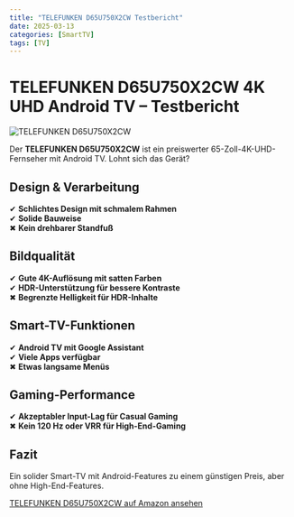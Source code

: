 ```yaml
---
title: "TELEFUNKEN D65U750X2CW Testbericht"
date: 2025-03-13
categories: [SmartTV]
tags: [TV]     
---
```


# TELEFUNKEN D65U750X2CW 4K UHD Android TV – Testbericht

![TELEFUNKEN D65U750X2CW](https://via.placeholder.com/800x450.png?text=TELEFUNKEN+D65U750X2CW)

Der **TELEFUNKEN D65U750X2CW** ist ein preiswerter 65-Zoll-4K-UHD-Fernseher mit Android TV. Lohnt sich das Gerät?

## Design & Verarbeitung

✔ **Schlichtes Design mit schmalem Rahmen**  
✔ **Solide Bauweise**  
✖ **Kein drehbarer Standfuß**  

## Bildqualität

✔ **Gute 4K-Auflösung mit satten Farben**  
✔ **HDR-Unterstützung für bessere Kontraste**  
✖ **Begrenzte Helligkeit für HDR-Inhalte**  

## Smart-TV-Funktionen

✔ **Android TV mit Google Assistant**  
✔ **Viele Apps verfügbar**  
✖ **Etwas langsame Menüs**  

## Gaming-Performance

✔ **Akzeptabler Input-Lag für Casual Gaming**  
✖ **Kein 120 Hz oder VRR für High-End-Gaming**  

## Fazit

Ein solider Smart-TV mit Android-Features zu einem günstigen Preis, aber ohne High-End-Features.  

[TELEFUNKEN D65U750X2CW auf Amazon ansehen](https://www.amazon.de/dp/B0CXDF4FB5)

